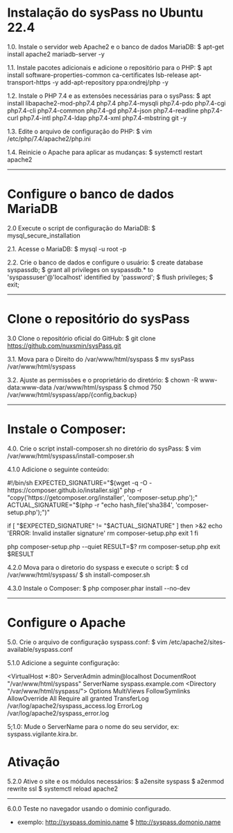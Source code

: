 
# Instalação do sysPass no Ubuntu 22.4


1.0. Instale o servidor web Apache2 e o banco de dados MariaDB:
$ apt-get install apache2 mariadb-server -y


1.1. Instale pacotes adicionais e adicione o repositório para o PHP:
$ apt install software-properties-common ca-certificates lsb-release apt-transport-https -y
add-apt-repository ppa:ondrej/php -y


1.2. Instale o PHP 7.4 e as extensões necessárias para o sysPass:
$ apt install libapache2-mod-php7.4 php7.4 php7.4-mysqli php7.4-pdo php7.4-cgi php7.4-cli php7.4-common php7.4-gd php7.4-json php7.4-readline php7.4-curl php7.4-intl php7.4-ldap php7.4-xml php7.4-mbstring git -y


1.3. Edite o arquivo de configuração do PHP:
$ vim /etc/php/7.4/apache2/php.ini


1.4. Reinicie o Apache para aplicar as mudanças:
$ systemctl restart apache2

---

# Configure o banco de dados MariaDB

2.0 Execute o script de configuração do MariaDB:
$ mysql_secure_installation


2.1. Acesse o MariaDB:
$ mysql -u root -p

2.2. Crie o banco de dados e configure o usuário:
$ create database syspassdb;
$ grant all privileges on syspassdb.* to 'syspassuser'@'localhost' identified by 'password';
$ flush privileges;
$ exit;

---

# Clone o repositório do sysPass
3.0 Clone o repositório oficial do GitHub:
$ git clone https://github.com/nuxsmin/sysPass.git

3.1. Mova para o Direito do /var/www/html/syspass
$ mv sysPass /var/www/html/syspass

3.2. Ajuste as permissões e o proprietário do diretório:
$ chown -R www-data:www-data /var/www/html/syspass
$ chmod 750 /var/www/html/syspass/app/{config,backup}

---

# Instale o Composer:
4.0. Crie o script install-composer.sh no diretório do sysPass:
$ vim /var/www/html/syspass/install-composer.sh

4.1.0 Adicione o seguinte conteúdo:


#!/bin/sh
EXPECTED_SIGNATURE="$(wget -q -O - https://composer.github.io/installer.sig)"
php -r "copy('https://getcomposer.org/installer', 'composer-setup.php');"
ACTUAL_SIGNATURE="$(php -r "echo hash_file('sha384', 'composer-setup.php');")"

if [ "$EXPECTED_SIGNATURE" != "$ACTUAL_SIGNATURE" ]
then
    >&2 echo 'ERROR: Invalid installer signature'
    rm composer-setup.php
    exit 1
fi

php composer-setup.php --quiet
RESULT=$?
rm composer-setup.php
exit $RESULT


4.2.0 Mova para o diretorio do syspass e execute o script:
$ cd /var/www/html/syspass/
$ sh install-composer.sh

4.3.0 Instale o Composer:
$ php composer.phar install --no-dev


---

# Configure o Apache
5.0. Crie o arquivo de configuração syspass.conf:
$ vim /etc/apache2/sites-available/syspass.conf

5.1.0 Adicione a seguinte configuração: 

<VirtualHost *:80>
    ServerAdmin admin@localhost
    DocumentRoot "/var/www/html/syspass"
    ServerName syspass.example.com
    <Directory "/var/www/html/syspass/">
        Options MultiViews FollowSymlinks
        AllowOverride All
        Require all granted
    </Directory>
    TransferLog /var/log/apache2/syspass_access.log
    ErrorLog /var/log/apache2/syspass_error.log
</VirtualHost>

5;1.0: Mude o ServerName para o nome do seu servidor, ex: syspass.vigilante.kira.br.

# Ativação
5.2.0 Ative o site e os módulos necessários:
$ a2ensite syspass
$ a2enmod rewrite ssl
$ systemctl reload apache2


---

6.0.0 Teste no navegador usando o dominio configurado.
- exemplo: http://syspass.dominio.name
$ http://syspass.domonio.name

